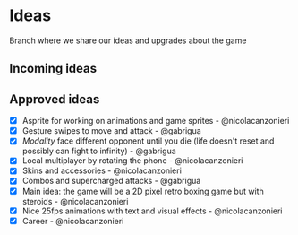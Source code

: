 # Ideas

Branch where we share our ideas and upgrades about the game

## Incoming ideas



## Approved ideas

- [X] Asprite for working on animations and game sprites - @nicolacanzonieri
- [X] Gesture swipes to move and attack - @gabrigua
- [X] *Modality* face different opponent until you die (life doesn't reset and possibly can fight to infinity) - @gabrigua
- [X] Local multiplayer by rotating the phone - @nicolacanzonieri
- [X] Skins and accessories - @nicolacanzonieri
- [X] Combos and supercharged attacks - @gabrigua
- [x] Main idea: the game will be a 2D pixel retro boxing game but with steroids - @nicolacanzonieri
- [x] Nice 25fps animations with text and visual effects - @nicolacanzonieri
- [x] Career - @nicolacanzonieri
